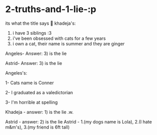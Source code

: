 # 2-truths-and-1-lie-:p
its what the title says 🙂
khadeja's:
1. i have 3 siblings :3
2. i've been obsessed with cats for a few years
3. i own a cat, their name is summer and they are ginger

Angeles- Answer: 3) is the lie

Astrid- Answer: 3) is the lie

Angeles's:

1- Cats name is Conner

2- I graduated as a valedictorian 

3- I'm horrible at spelling

Khadeja - answer: 1) is the lie .w.

Astrid - answer: 2) is the lie 
Astrid - 1.(my dogs name is Lola), 2.(I hate m&m's), 3.(my friend is 6ft tall)
